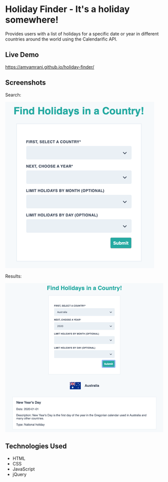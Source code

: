 # Holiday Finder - It's a holiday somewhere!

Provides users with a list of holidays for a specific date or year in different countries around the world using the Calendarific API.

## Live Demo
https://amyamrani.github.io/holiday-finder/

## Screenshots

Search:

![search](screenshots/search.png)

Results:

![results](screenshots/results.png)

## Technologies Used
- HTML
- CSS
- JavaScript
- jQuery

